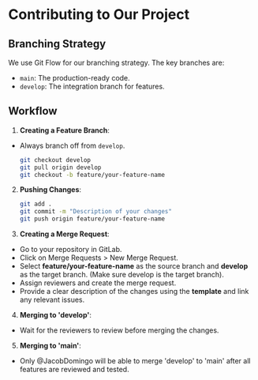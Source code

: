 # Contributing to Our Project

## Branching Strategy

We use Git Flow for our branching strategy. The key branches are:

- `main`: The production-ready code.
- `develop`: The integration branch for features.

## Workflow

1. **Creating a Feature Branch**:

- Always branch off from `develop`.
  ```sh
  git checkout develop
  git pull origin develop
  git checkout -b feature/your-feature-name
  ```

2. **Pushing Changes**:

   ```sh
   git add .
   git commit -m "Description of your changes"
   git push origin feature/your-feature-name
   ```

3. **Creating a Merge Request**:

- Go to your repository in GitLab.
- Click on Merge Requests > New Merge Request.
- Select **feature/your-feature-name** as the source branch and **develop** as the target branch. (Make sure develop is the target branch).
- Assign reviewers and create the merge request.
- Provide a clear description of the changes using the **template** and link any relevant issues.

4. **Merging to 'develop'**:

- Wait for the reviewers to review before merging the changes.

5. **Merging to 'main'**:

- Only @JacobDomingo will be able to merge 'develop' to 'main' after all features are reviewed and tested.
